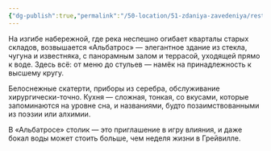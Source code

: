 ```yaml
---
{"dg-publish":true,"permalink":"/50-location/51-zdaniya-zavedeniya/restoran-albatros/","tags":["локация/заведение"]}
---
```


На изгибе набережной, где река неспешно огибает кварталы старых складов, возвышается «Альбатрос» — элегантное здание из стекла, чугуна и известняка, с панорамным залом и террасой, уходящей прямо к воде. Здесь всё: от меню до стульев — намёк на принадлежность к высшему кругу.

Белоснежные скатерти, приборы из серебра, обслуживание хирургически-точно. Кухня — сложная, тонкая, со вкусами, которые запоминаются на уровне сна, и названиями, будто позаимствованными из поэзии или алхимии.

В «Альбатросе» столик — это приглашение в игру влияния, и даже бокал воды может стоить больше, чем неделя жизни в Грейвилле.